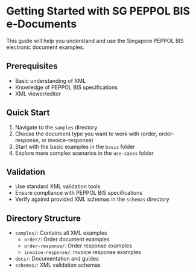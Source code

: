 # Getting Started with SG PEPPOL BIS e-Documents

This guide will help you understand and use the Singapore PEPPOL BIS electronic document examples.

## Prerequisites
- Basic understanding of XML
- Knowledge of PEPPOL BIS specifications
- XML viewer/editor

## Quick Start
1. Navigate to the `samples` directory
2. Choose the document type you want to work with (order, order-response, or invoice-response)
3. Start with the basic examples in the `basic` folder
4. Explore more complex scenarios in the `use-cases` folder

## Validation
- Use standard XML validation tools
- Ensure compliance with PEPPOL BIS specifications
- Verify against provided XML schemas in the `schemas` directory

## Directory Structure
- `samples/`: Contains all XML examples
  - `order/`: Order document examples
  - `order-response/`: Order response examples
  - `invoice-response/`: Invoice response examples
- `docs/`: Documentation and guides
- `schemas/`: XML validation schemas
